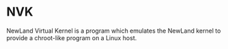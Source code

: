 # NVK

NewLand Virtual Kernel is a program which emulates the
NewLand kernel to provide a chroot-like program on a Linux host.
